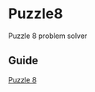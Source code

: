 # Puzzle8
Puzzle 8 problem solver

## Guide
[Puzzle 8](https://www.cs.princeton.edu/courses/archive/spring18/cos226/assignments/8puzzle/index.html)
